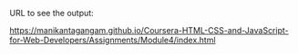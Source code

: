 URL to see the output:

https://manikantagangam.github.io/Coursera-HTML-CSS-and-JavaScript-for-Web-Developers/Assignments/Module4/index.html